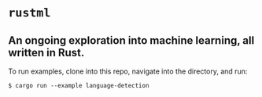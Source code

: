 # `rustml`

## An ongoing exploration into machine learning, all written in Rust.

To run examples, clone into this repo, navigate into the directory, and run:
```
$ cargo run --example language-detection
```
